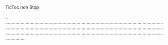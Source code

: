 TicToc non Stop

..
....................................................................................................................................................................................................................................................................................................................................................................................................
